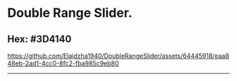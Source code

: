 Double Range Slider.
====================

Hex: #3D4140
------------

https://github.com/Elaidzha1940/DoubleRangeSlider/assets/64445918/eaa848eb-2ad1-4cc0-8fc2-fba985c9eb80

------------
